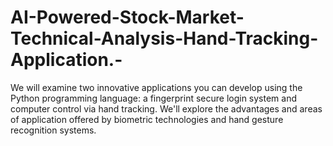 # AI-Powered-Stock-Market-Technical-Analysis-Hand-Tracking-Application.-
We will examine two innovative applications you can develop using the Python programming language: a fingerprint secure login system and computer control via hand tracking. We'll explore the advantages and areas of application offered by biometric technologies and hand gesture recognition systems.
